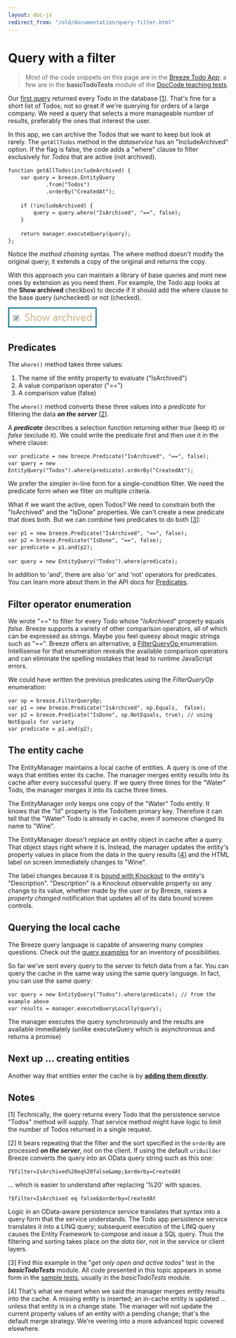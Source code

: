 ```yaml
---
layout: doc-js
redirect_from: "/old/documentation/query-filter.html"
---
```

# Query with a filter

> Most of the code snippets on this page are in the <a href="/doc-samples/about-todo">Breeze Todo App</a>; a few are in the **basicTodoTests** module of the <a href="/doc-samples/doccode">DocCode teaching tests</a>.

Our <a href="/doc-js/lap-first-query">first query</a> returned every Todo in the database [<a href="#note 1">1</a>].  That's fine for a short list of Todos; not so great if we're querying for orders of a large company. We need a query that selects a more manageable number of results, preferably the ones that interest the user.

In this app, we can archive the Todos that we want to keep but look at rarely. The `getAllTodos` method in the *dataservice* has an "IncludeArchived" option. If the flag is false, the code adds a "where" clause to filter exclusively for *Todos* that are active (not archived).

    function getAllTodos(includeArchived) {
        var query = breeze.EntityQuery
                .from("Todos")
                .orderBy("CreatedAt");
    
        if (!includeArchived) {
            query = query.where("IsArchived", "==", false);
        }
    
        return manager.executeQuery(query);
    };

Notice the *method chaining* syntax. The where method doesn't modify the original query; it extends a copy of the original and returns the copy.

With this approach you can maintain a library of base queries and mint new ones by extension as you need them. For example, the Todo app looks at the **Show archived** checkbox) to decide if it should add the where clause to the base query (unchecked) or not (checked).

<img alt="" src="/images/samples/BreezeTodoShowArchivedSnapshot.jpg" />

## Predicates

The `where()` method takes three values:

1. The name of the entity property to evaluate ("IsArchived")
1. A value comparison operator ("==")
1. A comparison value (<span class="codeword">false</span>)


The `where()` method converts these three values into a *predicate* for filtering the data ***on the server*** [<a href="#note 2">2</a>].

A ***predicate*** describes a selection function returning either *true* (keep it) or *false* (exclude it). We could write the predicate first and then use it in the where clause:


    var predicate = new breeze.Predicate("IsArchived", "==", false);  
    var query = new EntityQuery("Todos").where(predicate).orderBy("CreatedAt");

We prefer the simpler in-line form for a single-condition filter. We need the predicate form when we filter on multiple criteria.

What if we want the active, open Todos? We need to constrain both the "IsArchived" and the "IsDone" properties. We can't create a new predicate that does both. But we can combine two predicates to do both [<a href="#note 3">3</a>]:

    var p1 = new breeze.Predicate("IsArchived", "==", false);
    var p2 = breeze.Predicate("IsDone", "==", false); 
    var predicate = p1.and(p2);

    var query = new EntityQuery("Todos").where(predicate);

In addition to 'and', there are also 'or' and 'not' operators for predicates. You can learn more about them in the API docs for <a href="/doc-js/api-docs/classes/predicate.html">Predicates</a>.

## Filter operator enumeration

We wrote "==" to filter for every Todo whose "*IsArchived*" property equals *false.* Breeze supports a variety of other comparison operators, all of which can be expressed as strings. Maybe you feel queesy about magic strings such as "==". Breeze offers an alternative, a <a href="/doc-js/api-docs/classes/filterqueryop.html" target="_blank">FilterQueryOp </a>enumeration. Intellisense for that enumeration reveals the available comparison operators and can eliminate the spelling mistakes that lead to runtime JavaScript errors.

We could have written the previous predicates using the *FilterQueryOp* enumeration:

    var op = breeze.FilterQueryOp;
    var p1 = new breeze.Predicate("IsArchived", op.Equals,  false);
    var p2 = breeze.Predicate("IsDone", op.NotEquals, true); // using NotEquals for variety
    var predicate = p1.and(p2);


## The entity cache

The EntityManager maintains a local cache of entities. A query is one of the ways that entities enter its cache. The manager merges entity results into its cache after every successful query. If we query three times for the "Water" Todo, the manager merges it into its cache three times.

The EntityManager only keeps one copy of the "Water" Todo entity. It knows that the "Id" property is the TodoItem primary key. Therefore it can tell that the "Water" Todo is already in cache, even if someone changed its name to "Wine".

The EntityManager doesn't replace an entity object in cache after a query. That object stays right where it is. Instead, the manager updates the entity's property values in place from the data in the query results [<a href="#note 4">4</a>] and the HTML label on screen immediately changes to "Wine".

The label changes because it is <a href="/doc-js/lap-knockout">bound with Knockout</a> to the entity's "Description". "Description" is a Knockout observable property so any change to its value, whether made by the user or by Breeze, raises a *property changed* notification that updates all of its data bound screen controls.

## Querying the local cache

The Breeze query language is capable of answering many complex questions. Check out the <a href="/doc-js/query-examples">query examples</a> for an inventory of possibilities.

So far we've sent every query to the server to fetch data from a far. You can query the cache in the same way using the same query language. In fact, you can use the same query:

    var query = new EntityQuery("Todos").where(predicate); // from the example above
    var results = manager.executeQueryLocally(query);

The manager executes the query synchronously and the results are available immediately (unlike executeQuery which is asynchronous and returns a promise)

## Next up ... creating entities

Another way that entities enter the cache is by **<a href="/doc-js/lap-add-entity">adding them directly</a>**.

## Notes

<a name="note 1"></a>[1] Technically, the query returns every Todo that the persistence service "Todos" method will supply. That service method might have logic to limit the number of Todos returned in a single request.

<a name="note 2"></a>[2] It bears repeating that the filter and the sort specified in the `orderBy` are processed ***on the server***, not on the client. If using the default `uriBuilder` Breeze converts the query into an OData query string such as this one:

    ?$filter=IsArchived%20eq%20false&amp;$orderby=CreatedAt

... which is easier to understand after replacing '%20' with spaces.

    ?$filter=IsArchived eq false&$orderby=CreatedAt

Logic in an OData-aware persistence service translates that syntax into a query form that the service understands. The Todo app persistence service translates it into a LINQ query; subsequent execution of the LINQ query causes the Entity Framework to compose and issue a SQL query. Thus the filtering and sorting takes place on the *data tier*, not in the service or client layers.

<a name="note 3"></a>[3] Find this example in the "*get only open and active todos*" test in the ***basicTodoTests*** module. All code presented in this topic appears in some form in the <a href="#_Beginning_Breeze:_the_1">sample tests</a>, usually in the *basicTodoTests* module.

<a name="note 4"></a>[4] That's what we meant when we said the manager *merges* entity results into the cache. A missing entity is inserted; an in-cache entity is updated ... unless that entity is in a change state. The manager will not update the current property values of an entity with a pending change; that's the default merge strategy. We're veering into a more advanced topic covered elsewhere.
